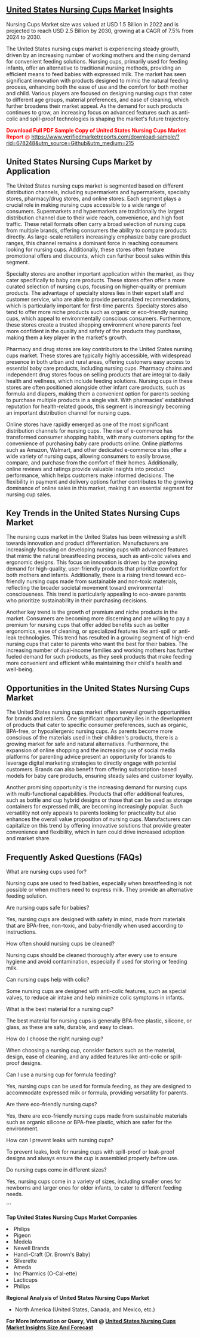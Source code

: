 <h2><a href="https://www.verifiedmarketreports.com/download-sample/?rid=678248&amp;utm_source=Github&amp;utm_medium=215" target="_blank">United States Nursing Cups Market</a> Insights</h2><p>Nursing Cups Market size was valued at USD 1.5 Billion in 2022 and is projected to reach USD 2.5 Billion by 2030, growing at a CAGR of 7.5% from 2024 to 2030.</p><p><p>The United States nursing cups market is experiencing steady growth, driven by an increasing number of working mothers and the rising demand for convenient feeding solutions. Nursing cups, primarily used for feeding infants, offer an alternative to traditional nursing methods, providing an efficient means to feed babies with expressed milk. The market has seen significant innovation with products designed to mimic the natural feeding process, enhancing both the ease of use and the comfort for both mother and child. Various players are focused on designing nursing cups that cater to different age groups, material preferences, and ease of cleaning, which further broadens their market appeal. As the demand for such products continues to grow, an increasing focus on advanced features such as anti-colic and spill-proof technologies is shaping the market's future trajectory. <p><span class=""><span style="color: #ff0000;"><strong>Download Full PDF Sample Copy of United States Nursing Cups Market Report</strong> @ </span><a href="https://www.verifiedmarketreports.com/download-sample/?rid=678248&amp;utm_source=Github&amp;utm_medium=215" target="_blank">https://www.verifiedmarketreports.com/download-sample/?rid=678248&amp;utm_source=Github&amp;utm_medium=215</a></span></p></p><h2>United States Nursing Cups Market by Application</h2><p>The United States nursing cups market is segmented based on different distribution channels, including supermarkets and hypermarkets, specialty stores, pharmacy/drug stores, and online stores. Each segment plays a crucial role in making nursing cups accessible to a wide range of consumers. Supermarkets and hypermarkets are traditionally the largest distribution channel due to their wide reach, convenience, and high foot traffic. These retail formats often carry a broad selection of nursing cups from multiple brands, offering consumers the ability to compare products directly. As large-scale retailers increasingly emphasize baby care product ranges, this channel remains a dominant force in reaching consumers looking for nursing cups. Additionally, these stores often feature promotional offers and discounts, which can further boost sales within this segment.<p>Specialty stores are another important application within the market, as they cater specifically to baby care products. These stores often offer a more curated selection of nursing cups, focusing on higher-quality or premium products. The advantage of specialty stores lies in their expert staff and customer service, who are able to provide personalized recommendations, which is particularly important for first-time parents. Specialty stores also tend to offer more niche products such as organic or eco-friendly nursing cups, which appeal to environmentally conscious consumers. Furthermore, these stores create a trusted shopping environment where parents feel more confident in the quality and safety of the products they purchase, making them a key player in the market's growth.<p>Pharmacy and drug stores are key contributors to the United States nursing cups market. These stores are typically highly accessible, with widespread presence in both urban and rural areas, offering customers easy access to essential baby care products, including nursing cups. Pharmacy chains and independent drug stores focus on selling products that are integral to daily health and wellness, which include feeding solutions. Nursing cups in these stores are often positioned alongside other infant care products, such as formula and diapers, making them a convenient option for parents seeking to purchase multiple products in a single visit. With pharmacies' established reputation for health-related goods, this segment is increasingly becoming an important distribution channel for nursing cups.<p>Online stores have rapidly emerged as one of the most significant distribution channels for nursing cups. The rise of e-commerce has transformed consumer shopping habits, with many customers opting for the convenience of purchasing baby care products online. Online platforms such as Amazon, Walmart, and other dedicated e-commerce sites offer a wide variety of nursing cups, allowing consumers to easily browse, compare, and purchase from the comfort of their homes. Additionally, online reviews and ratings provide valuable insights into product performance, which helps customers make informed decisions. The flexibility in payment and delivery options further contributes to the growing dominance of online sales in this market, making it an essential segment for nursing cup sales.<h2>Key Trends in the United States Nursing Cups Market</h2><p>The nursing cups market in the United States has been witnessing a shift towards innovation and product differentiation. Manufacturers are increasingly focusing on developing nursing cups with advanced features that mimic the natural breastfeeding process, such as anti-colic valves and ergonomic designs. This focus on innovation is driven by the growing demand for high-quality, user-friendly products that prioritize comfort for both mothers and infants. Additionally, there is a rising trend toward eco-friendly nursing cups made from sustainable and non-toxic materials, reflecting the broader societal movement toward environmental consciousness. This trend is particularly appealing to eco-aware parents who prioritize sustainability in their purchasing decisions.<p>Another key trend is the growth of premium and niche products in the market. Consumers are becoming more discerning and are willing to pay a premium for nursing cups that offer added benefits such as better ergonomics, ease of cleaning, or specialized features like anti-spill or anti-leak technologies. This trend has resulted in a growing segment of high-end nursing cups that cater to parents who want the best for their babies. The increasing number of dual-income families and working mothers has further fueled demand for such products, as they seek products that make feeding more convenient and efficient while maintaining their child's health and well-being.<h2>Opportunities in the United States Nursing Cups Market</h2><p>The United States nursing cups market offers several growth opportunities for brands and retailers. One significant opportunity lies in the development of products that cater to specific consumer preferences, such as organic, BPA-free, or hypoallergenic nursing cups. As parents become more conscious of the materials used in their children's products, there is a growing market for safe and natural alternatives. Furthermore, the expansion of online shopping and the increasing use of social media platforms for parenting advice present an opportunity for brands to leverage digital marketing strategies to directly engage with potential customers. Brands can also benefit from offering subscription-based models for baby care products, ensuring steady sales and customer loyalty.<p>Another promising opportunity is the increasing demand for nursing cups with multi-functional capabilities. Products that offer additional features, such as bottle and cup hybrid designs or those that can be used as storage containers for expressed milk, are becoming increasingly popular. Such versatility not only appeals to parents looking for practicality but also enhances the overall value proposition of nursing cups. Manufacturers can capitalize on this trend by offering innovative solutions that provide greater convenience and flexibility, which in turn could drive increased adoption and market share.<h2>Frequently Asked Questions (FAQs)</h2><p>What are nursing cups used for?</p><p>Nursing cups are used to feed babies, especially when breastfeeding is not possible or when mothers need to express milk. They provide an alternative feeding solution.</p><p>Are nursing cups safe for babies?</p><p>Yes, nursing cups are designed with safety in mind, made from materials that are BPA-free, non-toxic, and baby-friendly when used according to instructions.</p><p>How often should nursing cups be cleaned?</p><p>Nursing cups should be cleaned thoroughly after every use to ensure hygiene and avoid contamination, especially if used for storing or feeding milk.</p><p>Can nursing cups help with colic?</p><p>Some nursing cups are designed with anti-colic features, such as special valves, to reduce air intake and help minimize colic symptoms in infants.</p><p>What is the best material for a nursing cup?</p><p>The best material for nursing cups is generally BPA-free plastic, silicone, or glass, as these are safe, durable, and easy to clean.</p><p>How do I choose the right nursing cup?</p><p>When choosing a nursing cup, consider factors such as the material, design, ease of cleaning, and any added features like anti-colic or spill-proof designs.</p><p>Can I use a nursing cup for formula feeding?</p><p>Yes, nursing cups can be used for formula feeding, as they are designed to accommodate expressed milk or formula, providing versatility for parents.</p><p>Are there eco-friendly nursing cups?</p><p>Yes, there are eco-friendly nursing cups made from sustainable materials such as organic silicone or BPA-free plastic, which are safer for the environment.</p><p>How can I prevent leaks with nursing cups?</p><p>To prevent leaks, look for nursing cups with spill-proof or leak-proof designs and always ensure the cup is assembled properly before use.</p><p>Do nursing cups come in different sizes?</p><p>Yes, nursing cups come in a variety of sizes, including smaller ones for newborns and larger ones for older infants, to cater to different feeding needs.</p>```</p><p><strong>Top United States Nursing Cups Market Companies</strong></p><div data-test-id=""><p><li>Philips</li><li> Pigeon</li><li> Medela</li><li> Newell Brands</li><li> Handi-Craft (Dr. Brown's Baby)</li><li> Silverette</li><li> Ameda</li><li> Inc Pharmics (O-Cal-ette)</li><li> Lacticups</li><li> Philips</li></p><div><strong>Regional Analysis of&nbsp;United States Nursing Cups Market</strong></div><ul><li dir="ltr"><p dir="ltr">North America&nbsp;(United States, Canada, and Mexico, etc.)</p></li></ul><p><strong>For More Information or Query, Visit @&nbsp;</strong><strong><a href="https://www.verifiedmarketreports.com/product/nursing-cups-market/?utm_source=Github&amp;utm_medium=215" target="_blank">United States Nursing Cups Market Insights Size And Forecast</a></strong></p></div>
